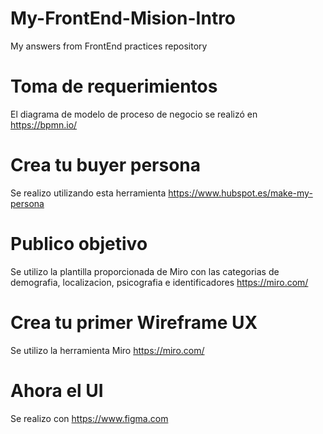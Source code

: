 # My-FrontEnd-Mision-Intro
My answers from FrontEnd practices repository

# Toma de requerimientos
El diagrama de modelo de proceso de negocio se realizó en https://bpmn.io/
# Crea tu buyer persona
Se realizo utilizando esta herramienta https://www.hubspot.es/make-my-persona
# Publico objetivo
Se utilizo la plantilla proporcionada de Miro con las categorias de demografia, localizacion, psicografia e identificadores https://miro.com/
# Crea tu primer Wireframe UX
Se utilizo la herramienta Miro https://miro.com/
# Ahora el UI
Se realizo con https://www.figma.com
